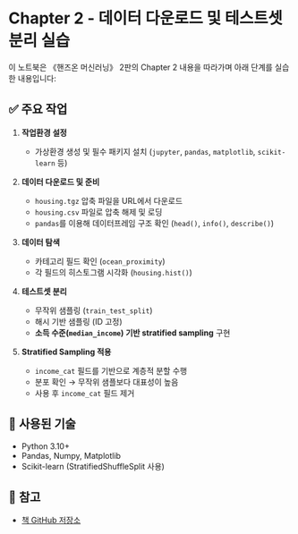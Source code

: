 # Chapter 2 - 데이터 다운로드 및 테스트셋 분리 실습

이 노트북은 《핸즈온 머신러닝》 2판의 Chapter 2 내용을 따라가며 아래 단계를 실습한 내용입니다:

## ✅ 주요 작업

1. **작업환경 설정**
   - 가상환경 생성 및 필수 패키지 설치 (`jupyter`, `pandas`, `matplotlib`, `scikit-learn` 등)

2. **데이터 다운로드 및 준비**
   - `housing.tgz` 압축 파일을 URL에서 다운로드
   - `housing.csv` 파일로 압축 해제 및 로딩
   - `pandas`를 이용해 데이터프레임 구조 확인 (`head()`, `info()`, `describe()`)

3. **데이터 탐색**
   - 카테고리 필드 확인 (`ocean_proximity`)
   - 각 필드의 히스토그램 시각화 (`housing.hist()`)

4. **테스트셋 분리**
   - 무작위 샘플링 (`train_test_split`)
   - 해시 기반 샘플링 (ID 고정)
   - **소득 수준(`median_income`) 기반 stratified sampling** 구현

5. **Stratified Sampling 적용**
   - `income_cat` 필드를 기반으로 계층적 분할 수행
   - 분포 확인 → 무작위 샘플보다 대표성이 높음
   - 사용 후 `income_cat` 필드 제거

## 🔧 사용된 기술
- Python 3.10+
- Pandas, Numpy, Matplotlib
- Scikit-learn (StratifiedShuffleSplit 사용)

## 📁 참고
- [책 GitHub 저장소](https://github.com/ageron/handson-ml)

